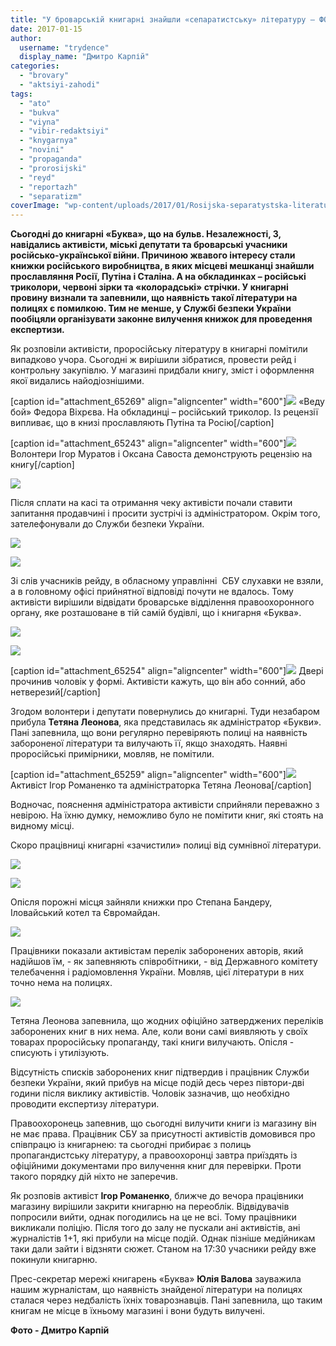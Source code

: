 ```yaml
---
title: "У броварській книгарні знайшли «сепаратистську» літературу – ФОТО"
date: 2017-01-15
author: 
  username: "trydence"
  display_name: "Дмитро Карпій"
categories: 
  - "brovary"
  - "aktsiyi-zahodi"
tags: 
  - "ato"
  - "bukva"
  - "viyna"
  - "vibir-redaktsiyi"
  - "knygarnya"
  - "novini"
  - "propaganda"
  - "prorosijski"
  - "reyd"
  - "reportazh"
  - "separatizm"
coverImage: "wp-content/uploads/2017/01/Rosijska-separatystska-literatura-knygarnya-Bukva_00026.jpg"
---
```


**Сьогодні до книгарні «Буква», що на бульв. Незалежності, 3, навідались активісти, міські депутати та броварські учасники російсько-української війни. Причиною жвавого інтересу стали книжки російського виробництва, в яких місцеві мешканці знайшли прославляння Росії, Путіна і Сталіна. А на обкладинках – російські триколори, червоні зірки та «колорадські» стрічки. У книгарні провину визнали та запевнили, що наявність такої літератури на полицях є помилкою. Тим не менше, у Службі безпеки України пообіцяли організувати законне вилучення книжок для проведення експертизи.**

Як розповіли активісти, проросійську літературу в книгарні помітили випадково учора. Сьогодні ж вирішили зібратися, провести рейд і контрольну закупівлю. У магазині придбали книгу, зміст і оформлення якої видались найодіознішими.

\[caption id="attachment\_65269" align="aligncenter" width="600"\][![](https://mpz.brovary.org/wp-content/uploads/2017/01/Rosijska-separatystska-literatura-knygarnya-Bukva_00100.jpg)](https://mpz.brovary.org/wp-content/uploads/2017/01/Rosijska-separatystska-literatura-knygarnya-Bukva_00100.jpg) «Веду бой» Федора Віхрєва. На обкладинці – російський триколор. Із рецензії випливає, що в книзі прославляють Путіна та Росію\[/caption\]

\[caption id="attachment\_65243" align="aligncenter" width="600"\][![](https://mpz.brovary.org/wp-content/uploads/2017/01/Rosijska-separatystska-literatura-knygarnya-Bukva_00006.jpg)](https://mpz.brovary.org/wp-content/uploads/2017/01/Rosijska-separatystska-literatura-knygarnya-Bukva_00006.jpg) Волонтери Ігор Муратов і Оксана Савоста демонструють рецензію на книгу\[/caption\]

[![](https://mpz.brovary.org/wp-content/uploads/2017/01/Rosijska-separatystska-literatura-knygarnya-Bukva_00023.jpg)](https://mpz.brovary.org/wp-content/uploads/2017/01/Rosijska-separatystska-literatura-knygarnya-Bukva_00023.jpg)

Після сплати на касі та отримання чеку активісти почали ставити запитання продавчині і просити зустрічі із адміністратором. Окрім того, зателефонували до Служби безпеки України.

[![](https://mpz.brovary.org/wp-content/uploads/2017/01/Rosijska-separatystska-literatura-knygarnya-Bukva_00008.jpg)](https://mpz.brovary.org/wp-content/uploads/2017/01/Rosijska-separatystska-literatura-knygarnya-Bukva_00008.jpg)

[![](https://mpz.brovary.org/wp-content/uploads/2017/01/Rosijska-separatystska-literatura-knygarnya-Bukva_00009.jpg)](https://mpz.brovary.org/wp-content/uploads/2017/01/Rosijska-separatystska-literatura-knygarnya-Bukva_00009.jpg)

Зі слів учасників рейду, в обласному управлінні  СБУ слухавки не взяли, а в головному офісі прийнятної відповіді почути не вдалось. Тому активісти вирішили відвідати броварське відділення правоохоронного органу, яке розташоване в тій самій будівлі, що і книгарня «Буква».

[![](https://mpz.brovary.org/wp-content/uploads/2017/01/Rosijska-separatystska-literatura-knygarnya-Bukva_00014.jpg)](https://mpz.brovary.org/wp-content/uploads/2017/01/Rosijska-separatystska-literatura-knygarnya-Bukva_00014.jpg)

[![](https://mpz.brovary.org/wp-content/uploads/2017/01/Rosijska-separatystska-literatura-knygarnya-Bukva_00015.jpg)](https://mpz.brovary.org/wp-content/uploads/2017/01/Rosijska-separatystska-literatura-knygarnya-Bukva_00015.jpg)

\[caption id="attachment\_65254" align="aligncenter" width="600"\][![](https://mpz.brovary.org/wp-content/uploads/2017/01/Rosijska-separatystska-literatura-knygarnya-Bukva_00017.jpg)](https://mpz.brovary.org/wp-content/uploads/2017/01/Rosijska-separatystska-literatura-knygarnya-Bukva_00017.jpg) Двері прочинив чоловік у формі. Активісти кажуть, що він або сонний, або нетверезий\[/caption\]

Згодом волонтери і депутати повернулись до книгарні. Туди незабаром прибула **Тетяна Леонова**, яка представилась як адміністратор «Букви». Пані запевнила, що вони регулярно перевіряють полиці на наявність забороненої літератури та вилучають її, якщо знаходять. Наявні проросійські примірники, мовляв, не помітили.

\[caption id="attachment\_65259" align="aligncenter" width="600"\][![](https://mpz.brovary.org/wp-content/uploads/2017/01/Rosijska-separatystska-literatura-knygarnya-Bukva_00022.jpg)](https://mpz.brovary.org/wp-content/uploads/2017/01/Rosijska-separatystska-literatura-knygarnya-Bukva_00022.jpg) Активіст Ігор Романенко та адміністраторка Тетяна Леонова\[/caption\]

Водночас, пояснення адміністратора активісти сприйняли переважно з невірою. На їхню думку, неможливо було не помітити книг, які стоять на видному місці.

Скоро працівниці книгарні «зачистили» полиці від сумнівної літератури.

[![](https://mpz.brovary.org/wp-content/uploads/2017/01/Rosijska-separatystska-literatura-knygarnya-Bukva_00021.jpg)](https://mpz.brovary.org/wp-content/uploads/2017/01/Rosijska-separatystska-literatura-knygarnya-Bukva_00021.jpg)

[![](https://mpz.brovary.org/wp-content/uploads/2017/01/Rosijska-separatystska-literatura-knygarnya-Bukva_00020.jpg)](https://mpz.brovary.org/wp-content/uploads/2017/01/Rosijska-separatystska-literatura-knygarnya-Bukva_00020.jpg)

Опісля порожні місця зайняли книжки про Степана Бандеру, Іловайський котел та Євромайдан.

[![](https://mpz.brovary.org/wp-content/uploads/2017/01/Rosijska-separatystska-literatura-knygarnya-Bukva_00028.jpg)](https://mpz.brovary.org/wp-content/uploads/2017/01/Rosijska-separatystska-literatura-knygarnya-Bukva_00028.jpg)

Працівники показали активістам перелік заборонених авторів, який надійшов їм, - як запевняють співробітники, - від Державного комітету телебачення і радіомовлення України. Мовляв, цієї літератури в них точно нема на полицях.

[![](https://mpz.brovary.org/wp-content/uploads/2017/01/Rosijska-separatystska-literatura-knygarnya-Bukva_00102.jpg)](https://mpz.brovary.org/wp-content/uploads/2017/01/Rosijska-separatystska-literatura-knygarnya-Bukva_00102.jpg)

Тетяна Леонова запевнила, що жодних офіційно затверджених переліків заборонених книг в них нема. Але, коли вони самі виявляють у своїх товарах проросійську пропаганду, такі книги вилучають. Опісля - списують і утилізують.

Відсутність списків заборонених книг підтвердив і працівник Служби безпеки України, який прибув на місце подій десь через півтори-дві години після виклику активістів. Чоловік зазначив, що необхідно проводити експертизу літератури.

Правоохоронець запевнив, що сьогодні вилучити книги із магазину він не має права. Працівник СБУ за присутності активістів домовився про співпрацю із книгарнею: та сьогодні прибирає з полиць пропагандистську літературу, а правоохоронці завтра приїздять із офіційними документами про вилучення книг для перевірки. Проти такого порядку дій ніхто не заперечив.

Як розповів активіст **Ігор Романенко**, ближче до вечора працівники магазину вирішили закрити книгарню на переоблік. Відвідувачів попросили вийти, однак погодились на це не всі. Тому працівники викликали поліцію. Після того до залу не пускали ані активістів, ані журналістів 1+1, які прибули на місце подій. Однак пізніше медійникам таки дали зайти і відзняти сюжет. Станом на 17:30 учасники рейду вже покинули книгарню.

Прес-секретар мережі книгарень «Буква» **Юлія Валова** зауважила нашим журналістам, що наявність знайденої літератури на полицях сталася через недбалість їхніх товарознавців. Пані запевнила, що таким книгам не місце в їхньому магазині і вони будуть вилучені.

**Фото - Дмитро Карпій**
